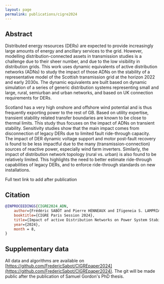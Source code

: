 ```yaml
---
layout: page
permalink: publications/cigre2024
---
```


## Abstract

Distributed energy resources (DERs) are expected to provide increasingly large amounts of energy and ancillary services to the grid. However, modelling distribution-connected assets in transmission studies is a challenge due to their sheer number, and due to the low visibility in distribution grids. This work uses dynamic equivalents of active distribution networks (ADNs) to study the impact of those ADNs on the stability of a representative model of the Scottish transmission grid at the horizon 2022 and early 2030s. The dynamic equivalents are built based on dynamic simulation of a series of generic distribution systems representing small and large, rural, semiurban and urban networks, and based on UK connection requirements for DERs.

Scotland has a very high onshore and offshore wind potential and is thus frequently exporting power to the rest of GB. Based on utility expertise, transient stability related transfer boundaries are known to be close to thermal limits. This study thus focuses on the impact of ADNs on transient stability. Sensitivity studies show that the main impact comes from disconnection of legacy DERs due to limited fault ride-through capacity. The impact of DER dynamic voltage support and motor post-fault recovery is found to be less impactful due to the many (transmission-connection) sources of reactive power, especially wind farm inverters. Similarly, the impact of distribution network topology (rural vs. urban) is also found to be relatively limited. This highlights the need to better estimate ride-through capabilities of legacy DERs, and to enforce ride-through standards on new installations.


Full text link to add after publication

## Citation

```bibtex
@INPROCEEDINGS{CIGRE2024_ADN,
    author={Frédéric SABOT and Pierre HENNEAUX and Ifigeneia S. LAMPRIANIDOU and Panagiotis N. PAPADOPOULOS and Keith BELL},
    booktitle={CIGRE Paris Session 2024},
    title={Impact of active Distribution Networks on Power System Stability - a Case Study},
    year={2024},
    month = 8,
}
```

## Supplementary data

All data and algorithms are available on [https://github.com/FredericSabot/CIGREpaper2024](https://github.com/FredericSabot/CIGREpaper2024). The git will be made public after the publication of Samuel Gordon's PhD thesis.

